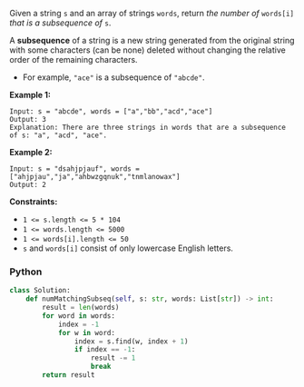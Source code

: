 Given a string  `s`  and an array of strings  `words`, return  _the number of_  `words[i]`  _that is a subsequence of_  `s`.

A  **subsequence**  of a string is a new string generated from the original string with some characters (can be none) deleted without changing the relative order of the remaining characters.

-   For example,  `"ace"`  is a subsequence of  `"abcde"`.

**Example 1:**
```
Input: s = "abcde", words = ["a","bb","acd","ace"]
Output: 3
Explanation: There are three strings in words that are a subsequence of s: "a", "acd", "ace".
```

**Example 2:**
```
Input: s = "dsahjpjauf", words = ["ahjpjau","ja","ahbwzgqnuk","tnmlanowax"]
Output: 2
```

**Constraints:**

-   `1 <= s.length <= 5 * 104`
-   `1 <= words.length <= 5000`
-   `1 <= words[i].length <= 50`
-   `s`  and  `words[i]`  consist of only lowercase English letters.


### Python
```python
class Solution:
    def numMatchingSubseq(self, s: str, words: List[str]) -> int:
        result = len(words)
        for word in words:
            index = -1
            for w in word:
                index = s.find(w, index + 1)
                if index == -1:
                    result -= 1
                    break
        return result
```